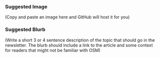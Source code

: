 ### Suggested Image

(Copy and paste an image here and GitHub will host it for you)

### Suggested Blurb

(Write a short 3 or 4 sentence description of the topic that should go in the newsletter. The blurb should include a link to the article and some context for readers that might not be familiar with OSM)
